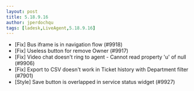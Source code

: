 ```yaml
---
layout: post
title: 5.18.9.16
author: jperdochqu
tags: [ladesk,LiveAgent,5.18.9.16]
---
```


- [Fix] Bus iframe is in navigation flow (#9918)
- [Fix] Useless button for remove Owner (#9917)
- [Fix] Video chat doesn't ring to agent - Cannot read property 'u' of null (#9906)
- [Fix] Export to CSV doesn't work in Ticket history with Department filter (#7901)
- [Style] Save button is overlapped in service status widget (#9927)
